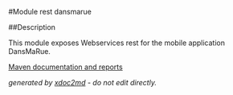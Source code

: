 
#Module rest dansmarue

##Description

This module exposes Webservices rest for the mobile application DansMaRue.


[Maven documentation and reports](http://dev.lutece.paris.fr/plugins/module-dansmarue-rest/)



 *generated by [xdoc2md](https://github.com/lutece-platform/tools-maven-xdoc2md-plugin) - do not edit directly.*